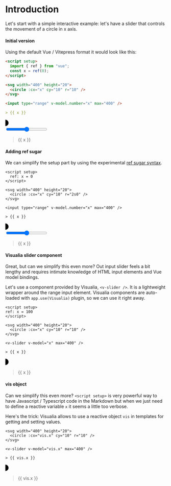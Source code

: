# Introduction

Let's start with a simple interactive example: let's have a slider that controls the movement of a circle in x axis.

#### Initial version

Using the default Vue / Vitepress format it would look like this:

```md
<script setup>
  import { ref } from "vue";
  const x = ref(0);
</script>

<svg width="400" height="20">
  <circle :cx="x" cy="10" r="10" />
</svg>

<input type="range" v-model.number="x" max="400" />

> {{ x }}
```

<script setup>
  import { ref } from "vue";
  const x = ref(0);
</script>

<svg width="400" height="20">
  <circle :cx="x" cy="10" r="10" />
</svg>

<input type="range" v-model.number="x" max="400" />

> {{ x }}

#### Adding ref sugar

We can simplify the setup part by using the experimental [ref sugar syntax](https://github.com/vuejs/rfcs/pull/228).

```md{2}
<script setup>
  ref: x = 0
</script>

<svg width="400" height="20">
  <circle :cx="x" cy="10" r="2s0" />
</svg>

<input type="range" v-model.number="x" max="400" />

> {{ x }}
```

<svg width="400" height="20">
  <circle :cx="x" cy="10" r="10" />
</svg>

<input type="range" v-model.number="x" max="400" />

> {{ x }}

#### Visualia slider component

Great, but can we simplify this even more? Out input slider feels a bit lengthy and requires intimate knowledge of HTML input elements and Vue model bindings.

Let's use a component provided by Visualia, `<v-slider />`. It is a lightweight wrapper around the range input element. Visualia components are auto-loaded with `app.use(Visualia)` plugin, so we can use it right away.

```md{9}
<script setup>
ref: x = 100
</script>

<svg width="400" height="20">
  <circle :cx="x" cy="10" r="10" />
</svg>

<v-slider v-model="x" max="400" />

> {{ x }}
```

<svg width="400" height="20">
  <circle :cx="x" cy="10" r="10" />
</svg>

<v-slider v-model="x" max="400" />

> {{ x }}

#### vis object

Can we simplify this even more? `<script setup>` is very powerful way to have Javascript / Typescript code in the Markdown but when we just need to define a reactive variable `x` it seems a little too verbose.

Here's the trick: Visualia allows to use a reactive object `vis` in templates for getting and setting values.

```md{2,5}
<svg width="400" height="20">
  <circle :cx="vis.x" cy="10" r="10" />
</svg>

<v-slider v-model="vis.x" max="400" />

> {{ vis.x }}
```

<svg width="400" height="20">
  <circle :cx="vis.x" cy="10" r="10" />
</svg>

<v-slider v-model="vis.x" max="400" />

> {{ vis.x }}

